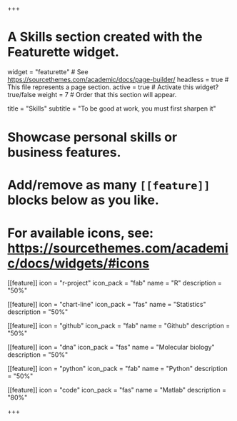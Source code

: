 +++
# A Skills section created with the Featurette widget.
widget = "featurette"  # See https://sourcethemes.com/academic/docs/page-builder/
headless = true  # This file represents a page section.
active = true  # Activate this widget? true/false
weight = 7  # Order that this section will appear.

title = "Skills"
subtitle = "To be good at work, you must first sharpen it"

# Showcase personal skills or business features.
# 
# Add/remove as many `[[feature]]` blocks below as you like.
# 
# For available icons, see: https://sourcethemes.com/academic/docs/widgets/#icons

[[feature]]
  icon = "r-project"
  icon_pack = "fab"
  name = "R"
  description = "50%"
  
[[feature]]
  icon = "chart-line"
  icon_pack = "fas"
  name = "Statistics"
  description = "50%"  
  
[[feature]]
  icon = "github"
  icon_pack = "fab"
  name = "Github"
  description = "50%"  
  
[[feature]]
  icon = "dna"
  icon_pack = "fas"
  name = "Molecular biology"
  description = "50%"  
  
[[feature]]
  icon = "python"
  icon_pack = "fab"
  name = "Python"
  description = "50%"
  
[[feature]]
  icon = "code"
  icon_pack = "fas"
  name = "Matlab"
  description = "80%"

+++
